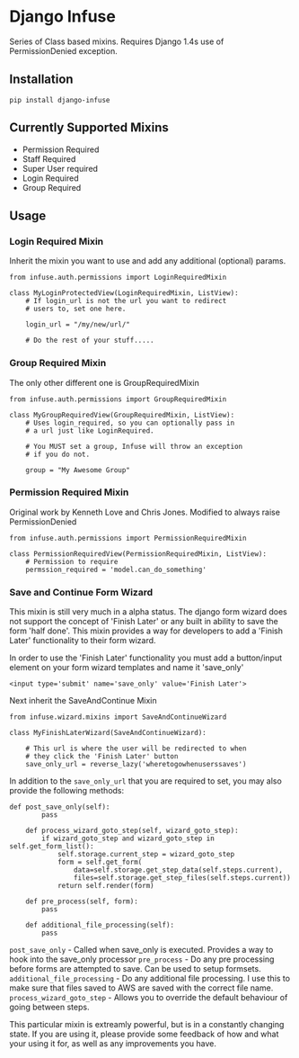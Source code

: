 Django Infuse
=============

Series of Class based mixins.  Requires Django 1.4s use of PermissionDenied exception. 

Installation
------------

    pip install django-infuse
    
Currently Supported Mixins
--------------------------

* Permission Required
* Staff Required
* Super User required
* Login Required
* Group Required

Usage
-----

### Login Required Mixin

Inherit the mixin you want to use and add any additional (optional) params.

	from infuse.auth.permissions import LoginRequiredMixin

	class MyLoginProtectedView(LoginRequiredMixin, ListView):
		# If login_url is not the url you want to redirect
		# users to, set one here.

		login_url = "/my/new/url/"

		# Do the rest of your stuff.....

### Group Required Mixin

The only other different one is GroupRequiredMixin

	from infuse.auth.permissions import GroupRequiredMixin

	class MyGroupRequiredView(GroupRequiredMixin, ListView):
		# Uses login_required, so you can optionally pass in
		# a url just like LoginRequired.

		# You MUST set a group, Infuse will throw an exception
		# if you do not.

		group = "My Awesome Group"


### Permission Required Mixin

Original work by Kenneth Love and Chris Jones.  Modified to always raise PermissionDenied

	from infuse.auth.permissions import PermissionRequiredMixin

	class PermissionRequiredView(PermissionRequiredMixin, ListView):
		# Permission to require
		permssion_required = 'model.can_do_something'
		

### Save and Continue Form Wizard

This mixin is still very much in a alpha status.  The django form wizard does not support the concept of 'Finish Later' or any
built in ability to save the form 'half done'.  This mixin provides a way for developers to add a 'Finish Later' functionality 
to their form wizard.

In order to use the 'Finish Later' functionality you must add a button/input element on your form wizard templates and name it 'save_only'

    <input type='submit' name='save_only' value='Finish Later'>
    
Next inherit the SaveAndContinue Mixin

    from infuse.wizard.mixins import SaveAndContinueWizard
    
    class MyFinishLaterWizard(SaveAndContinueWizard):
    
        # This url is where the user will be redirected to when 
        # they click the 'Finish Later' button
        save_only_url = reverse_lazy('wheretogowhenuserssaves')
    
In addition to the ``save_only_url`` that you are required to set, you may also provide the following methods:

    def post_save_only(self):
            pass
    
        def process_wizard_goto_step(self, wizard_goto_step):
            if wizard_goto_step and wizard_goto_step in self.get_form_list():
                self.storage.current_step = wizard_goto_step
                form = self.get_form(
                    data=self.storage.get_step_data(self.steps.current),
                    files=self.storage.get_step_files(self.steps.current))
                return self.render(form)
    
        def pre_process(self, form):
            pass
    
        def additional_file_processing(self):
            pass

    
``post_save_only`` - Called when save_only is executed.  Provides a way to hook into the save_only processor
``pre_process`` - Do any pre processing before forms are attempted to save.  Can be used to setup formsets.
``additional_file_processing`` - Do any additional file processing.  I use this to make sure that files saved to AWS are saved 
with the correct file name.
``process_wizard_goto_step`` - Allows you to override the default behaviour of going between steps.

This particular mixin is extreamly powerful, but is in a constantly changing state.  If you are using it, please provide some feedback of how and what your using it for, as well as any improvements you have.
 
    



